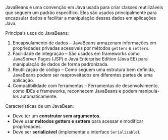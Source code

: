 JavaBeans é uma convenção em Java usada para criar classes reutilizáveis que seguem um padrão específico. Eles são usados principalmente para encapsular dados e facilitar a manipulação desses dados em aplicações Java.  

Principais usos do JavaBeans:
1. Encapsulamento de dados – JavaBeans armazenam informações em propriedades privadas acessíveis por métodos `getters` e `setters`.  
2. Facilidade de integração – São usados em frameworks como JavaServer Pages (JSP) e Java Enterprise Edition (Java EE) para manipulação de dados de forma padronizada.  
3. Reutilização de código – Como seguem uma estrutura bem definida, JavaBeans podem ser reaproveitados em diferentes partes de uma aplicação.  
4. Compatibilidade com ferramentas – Ferramentas de desenvolvimento, como IDEs e frameworks, reconhecem JavaBeans e podem manipulá-los automaticamente.  

Características de um JavaBean:
- Deve ter um **construtor sem argumentos**.  
- Deve usar **métodos getters e setters** para acessar e modificar propriedades.  
- Deve ser **serializável** (implementar a interface `Serializable`).  
